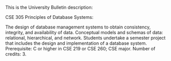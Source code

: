 This is the University Bulletin description:

CSE 305 Principles of Database Systems:

The design of database management systems to obtain consistency, integrity, and availability of data. Conceptual models and schemas of data: relational, hierarchical, and network. Students undertake a semester project that includes the design and implementation of a database system. Prerequisite: C or higher in CSE 219 or CSE 260; CSE major. Number of credits: 3.
